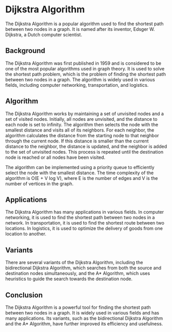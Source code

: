 # Dijkstra Algorithm

The Dijkstra Algorithm is a popular algorithm used to find the shortest path between two nodes in a graph. It is named after its inventor, Edsger W. Dijkstra, a Dutch computer scientist.

## Background

The Dijkstra Algorithm was first published in 1959 and is considered to be one of the most popular algorithms used in graph theory. It is used to solve the shortest path problem, which is the problem of finding the shortest path between two nodes in a graph. The algorithm is widely used in various fields, including computer networking, transportation, and logistics.

## Algorithm

The Dijkstra Algorithm works by maintaining a set of unvisited nodes and a set of visited nodes. Initially, all nodes are unvisited, and the distance to each node is set to infinity. The algorithm then selects the node with the smallest distance and visits all of its neighbors. For each neighbor, the algorithm calculates the distance from the starting node to that neighbor through the current node. If this distance is smaller than the current distance to the neighbor, the distance is updated, and the neighbor is added to the set of unvisited nodes. This process is repeated until the destination node is reached or all nodes have been visited.

The algorithm can be implemented using a priority queue to efficiently select the node with the smallest distance. The time complexity of the algorithm is O(E + V log V), where E is the number of edges and V is the number of vertices in the graph.

## Applications

The Dijkstra Algorithm has many applications in various fields. In computer networking, it is used to find the shortest path between two nodes in a network. In transportation, it is used to find the shortest route between two locations. In logistics, it is used to optimize the delivery of goods from one location to another.

## Variants

There are several variants of the Dijkstra Algorithm, including the bidirectional Dijkstra Algorithm, which searches from both the source and destination nodes simultaneously, and the A* Algorithm, which uses heuristics to guide the search towards the destination node.

## Conclusion

The Dijkstra Algorithm is a powerful tool for finding the shortest path between two nodes in a graph. It is widely used in various fields and has many applications. Its variants, such as the bidirectional Dijkstra Algorithm and the A* Algorithm, have further improved its efficiency and usefulness.
